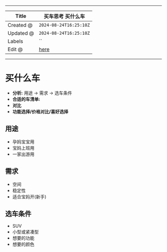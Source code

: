 -----

| Title     | 买车思考 买什么车                                         |
| --------- | ------------------------------------------------- |
| Created @ | `2024-08-24T16:25:10Z`                            |
| Updated @ | `2024-08-24T16:25:10Z`                            |
| Labels    | \`\`                                              |
| Edit @    | [here](https://github.com/junxnone/che/issues/20) |

-----

# 买什么车

  - **分析:** <kbd>用途</kbd> -\> <kbd>需求</kbd> -\> <kbd>选车条件</kbd>
  - **合适的车清单:**
  - **对比**
  - **功能选择/价格对比/喜好选择**

## 用途

  - 孕妈宝宝用
  - 宝妈上班用
  - 一家出游用

## 需求

  - 空间
  - 稳定性
  - 适合宝妈开(新手)

## 选车条件

  - SUV
  - 小型或紧凑型
  - 想要的功能
  - 想要的颜色
